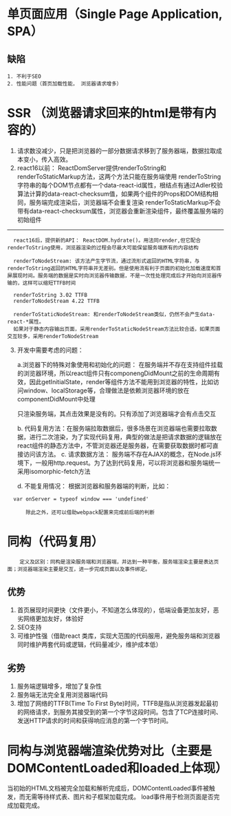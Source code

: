 # 单页面应用（Single Page Application, SPA）
  ## 缺陷
    1. 不利于SEO
    2. 性能问题（首页加载性能， 浏览器请求增多）
# SSR （浏览器请求回来的html是带有内容的）
  1. 请求数没减少，只是把浏览器的一部分数据请求移到了服务器端，数据拉取成本变小，传入高效。
  2. react16以前： ReactDomServer提供renderToString和renderToStaticMarkup方法，这两个方法只能在服务端使用
    renderToString字符串的每个DOM节点都有一个data-react-id属性，根结点有通过Adler校验算法计算的data-react-checksum值，如果两个组件的Props和DOM结构相同，服务端完成渲染后，浏览器端不会重复渲染
    renderToStaticMarkup不会带有data-react-checksum属性，浏览器会重新渲染组件，最终覆盖服务端的初始组件
  ---

      react16后，提供新的API： ReactDOM.hydrate()。用法同render,但它配合renderToString使用，浏览器渲染的过程会尽最大可能保留服务端原有的内容结构  
      
      renderToNodeStream: 该方法产生字节流，通过流形式返回的HTML字符串，与renderToString返回的HTML字符串并无差别。但是使用流有利于页面的初始化加载速度和首屏展现时间。服务端的数据是实时向浏览器传输数据，不是一次性处理完成后才开始向浏览器传输的，这样可以缩短TTFB时间

      renderToString 3.02 TTFB
      renderToNodeStream 4.22 TTFB
      
      renderToStaticNodeStream: 和renderToNodeStream类似，仍然不会产生data-react-*属性。
      如果对于静态内容输出页面，采用renderToStaticNodeStream方法比较合适，如果页面交互较多，采用renderToNodeStream
  3. 开发中需要考虑的问题：

      a.浏览器下的特殊对象使用和初始化的问题： 在服务端并不存在支持组件挂载的浏览器环境，所以react组件只有componengDidMount之前的生命周期有效，因此getInitialState，render等组件方法不能用到浏览器的特性，比如访问window、localStorage等，合理做法是依赖浏览器环境的放在componentDidMount中处理

      只渲染服务端，其点击效果是没有的。只有添加了浏览器端才会有点击交互

      b. 代码复用方法：在服务端拉取数据后，很多场景在浏览器端也需要拉取数据，进行二次渲染，为了实现代码复用，典型的做法是把请求数据的逻辑放在react组件的静态方法中，不管浏览器还是服务器，在需要获取数据时都可直接访问该方法。
      c. 请求数据方法： 服务端不存在AJAX的概念，在Node.js环境下，一般用http.request。为了达到代码复用，可以将浏览器和服务端统一采用isomorphic-fetch方法

      d. 不能复用情况： 根据浏览器和服务器端的判断，比如： 
```
  var onServer = typeof window === 'undefined'
```
          除此之外，还可以借助webpack配置来完成前后端的判断
# 同构（代码复用）

		定义及区别：同构是渲染服务端和浏览器端，并达到一种平衡，服务端渲染主要是表达页面；浏览器端渲染主要是交互，进一步完成页面以及事件绑定。

  ## 优势
  1. 首页展现时间更快（文件更小，不知道怎么体现的），低端设备更加友好，恶劣网络更加友好，体验好
  2. SEO支持
  3. 可维护性强（借助react 类库，实现大范围的代码服用，避免服务端和浏览器同时维护两套代码或逻辑，代码量减少，维护成本低）

  ## 劣势
  1. 服务端逻辑增多，增加了复杂性
  2. 服务端无法完全复用浏览器端代码
  3. 增加了网络的TTFB(Time To First Byte)时间，TTFB是指从浏览器发起最初的网络请求，到服务其接受到的第一个字节这段时间。包含了TCP连接时间、发送HTTP请求的时间和获得响应消息的第一个字节时间。

# 同构与浏览器端渲染优势对比（主要是DOMContentLoaded和loaded上体现）
  当初始的HTML文档被完全加载和解析完成后，DOMContentLoaded事件被触发，而无需等待样式表、图片和子框架加载完成。
  load事件用于检测页面是否完成加载完成。
